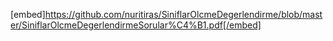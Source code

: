 [embed]https://github.com/nuritiras/SiniflarOlcmeDegerlendirme/blob/master/SiniflarOlcmeDegerlendirmeSorular%C4%B1.pdf[/embed]
